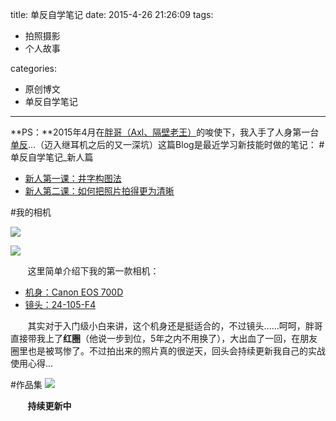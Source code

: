 title: 单反自学笔记
date: 2015-4-26 21:26:09
tags:

 - 拍照摄影
 - 个人故事

categories:

 - 原创博文
 - 单反自学笔记

---

**PS：**2015年4月在[胖哥（Axl、隔壁老王）](http://mp.weixin.qq.com/s?__biz=MzAxMDM5MTIwMw==&mid=204127766&idx=1&sn=7c6a4b87110f472a1ced270b6daafc10&scene=5#rd)的唆使下，我入手了人身第一台[单反](http://baike.baidu.com/link?url=lUwpC5ksAq3Sh_zqGsNAZ4NmcxmiPul3P6SV-QXO5vdWItnvlm7GjvBreNyqoFYWoj-bbozDnDd0yU6lnqsKy7tsVn5qpNJ7BrEFqh_-k1Ml32XcaLvK0FlHUbbrL_eifzZoMYNglLhc-aX8K1XCd_)...（迈入继耳机之后的又一深坑）这篇Blog是最近学习新技能时做的笔记：
#单反自学笔记_新人篇
 - [新人第一课：井字构图法](http://note.youdao.com/share/?id=48a8f388b8f5cb21ab3cd50d169a665f&type=note)
 - [新人第二课：如何把照片拍得更为清晰](http://note.youdao.com/share/?id=a6ec10c8127835dc4bd08ab923c7708f&type=note)



#我的相机

![](http://a2.qpic.cn/psb?/V10OorF2166N7X/2MnDD4znlmemeEpYzlyp*CVGJPUZe3ptV8fnz00*pSM!/b/dAUAAAAAAAAA&bo=awSAAgAAAAAFB8k!&rf=viewer_4)

 ![](http://a3.qpic.cn/psb?/V10OorF2166N7X/OL4fA2Z7BwfImwEHLFmxu6SSGh7VtzDd9xTxEflXvYM!/b/dAYAAAAAAAAA&bo=awSAAgAAAAAFB8k!&rf=viewer_4)


&nbsp;&nbsp;&nbsp;&nbsp;&nbsp;&nbsp;&nbsp;这里简单介绍下我的第一款相机：

 - [机身：Canon EOS 700D](http://baike.baidu.com/link?url=8wdswo_z6JsR1FqR-6-FWvETzJBPEZKDB4aZGss_ZDonkqxxdMAB-wfLZgpAbdwJBzuV-pR9TuC-CZ3nsF2QTa)
 - [镜头：24-105-F4](http://lens.zol.com.cn/316/3166968.html)

&nbsp;&nbsp;&nbsp;&nbsp;&nbsp;&nbsp;&nbsp;其实对于入门级小白来讲，这个机身还是挺适合的，不过镜头......呵呵，胖哥直接带我上了**红圈**（他说一步到位，5年之内不用换了），大出血了一回，在朋友圈里也是被骂惨了。不过拍出来的照片真的很逆天，回头会持续更新我自己的实战使用心得...

#作品集
![](http://a4.qpic.cn/psb?/V10OorF2166N7X/cSQHCbcUoEt5n*Sg2hWBmQzcjZCKz0OsSB5Ol6z8PAs!/b/dAcAAAAAAAAA&bo=IAMVAiADFQIFCSo!&rf=viewer_4)



&nbsp;&nbsp;&nbsp;&nbsp;&nbsp;&nbsp;&nbsp;**持续更新中**